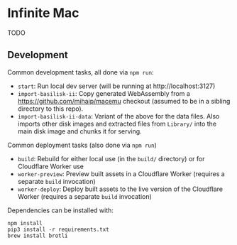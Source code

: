 # Infinite Mac

TODO

## Development

Common development tasks, all done via `npm run`:

-   `start`: Run local dev server (will be running at http://localhost:3127)
-   `import-basilisk-ii`: Copy generated WebAssembly from a https://github.com/mihaip/macemu checkout (assumed to be in a sibling directory to this repo).
-   `import-basilisk-ii-data`: Variant of the above for the data files. Also imports other disk images and extracted files from `Library/` into the main disk image and chunks it for serving.

Common deployment tasks (also done via `npm run`)

-   `build`: Rebuild for either local use (in the `build/` directory) or for Cloudflare Worker use
-   `worker-preview`: Preview built assets in a Cloudflare Worker (requires a separate `build` invocation)
-   `worker-deploy`: Deploy built assets to the live version of the Cloudflare Worker (requires a separate `build` invocation)

Dependencies can be installed with:

```
npm install
pip3 install -r requirements.txt
brew install brotli
```

